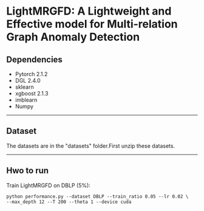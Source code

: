 # LightMRGFD: A Lightweight and Effective model for Multi-relation Graph Anomaly Detection


## Dependencies

- Pytorch 2.1.2
- DGL 2.4.0
- sklearn
- xgboost 2.1.3
- imblearn
- Numpy


***

## Dataset

The datasets are in the "datasets" folder.First unzip these datasets.

***

## Hwo to run



Train LightMRGFD on DBLP (5%): 
```
python performance.py --dataset DBLP --train_ratio 0.05 --lr 0.02 \
--max_depth 12 --T 200 --theta 1 --device cuda
```
